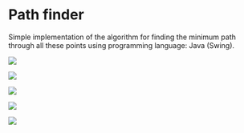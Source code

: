 # Path finder

Simple implementation of the algorithm for finding the minimum path through all these points using programming language: Java (Swing).


![](../apa_project1/demoImages/q1.png)

![](../apa_project1/demoImages/q2.png)

![](../apa_project1/demoImages/q3.png)

![](../apa_project1/demoImages/q4.png)

![](../apa_project1/demoImages/q5.png)